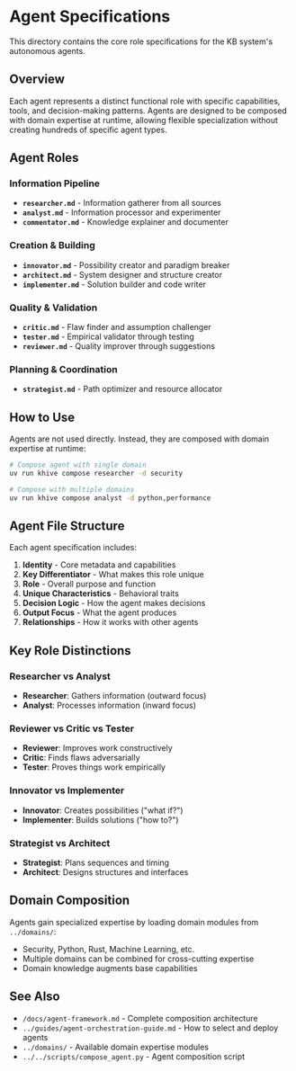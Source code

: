 # Agent Specifications

This directory contains the core role specifications for the KB system's
autonomous agents.

## Overview

Each agent represents a distinct functional role with specific capabilities,
tools, and decision-making patterns. Agents are designed to be composed with
domain expertise at runtime, allowing flexible specialization without creating
hundreds of specific agent types.

## Agent Roles

### Information Pipeline

- **`researcher.md`** - Information gatherer from all sources
- **`analyst.md`** - Information processor and experimenter
- **`commentator.md`** - Knowledge explainer and documenter

### Creation & Building

- **`innovator.md`** - Possibility creator and paradigm breaker
- **`architect.md`** - System designer and structure creator
- **`implementer.md`** - Solution builder and code writer

### Quality & Validation

- **`critic.md`** - Flaw finder and assumption challenger
- **`tester.md`** - Empirical validator through testing
- **`reviewer.md`** - Quality improver through suggestions

### Planning & Coordination

- **`strategist.md`** - Path optimizer and resource allocator

## How to Use

Agents are not used directly. Instead, they are composed with domain expertise
at runtime:

```bash
# Compose agent with single domain
uv run khive compose researcher -d security

# Compose with multiple domains
uv run khive compose analyst -d python,performance
```

## Agent File Structure

Each agent specification includes:

1. **Identity** - Core metadata and capabilities
2. **Key Differentiator** - What makes this role unique
3. **Role** - Overall purpose and function
4. **Unique Characteristics** - Behavioral traits
5. **Decision Logic** - How the agent makes decisions
6. **Output Focus** - What the agent produces
7. **Relationships** - How it works with other agents

## Key Role Distinctions

### Researcher vs Analyst

- **Researcher**: Gathers information (outward focus)
- **Analyst**: Processes information (inward focus)

### Reviewer vs Critic vs Tester

- **Reviewer**: Improves work constructively
- **Critic**: Finds flaws adversarially
- **Tester**: Proves things work empirically

### Innovator vs Implementer

- **Innovator**: Creates possibilities ("what if?")
- **Implementer**: Builds solutions ("how to?")

### Strategist vs Architect

- **Strategist**: Plans sequences and timing
- **Architect**: Designs structures and interfaces

## Domain Composition

Agents gain specialized expertise by loading domain modules from `../domains/`:

- Security, Python, Rust, Machine Learning, etc.
- Multiple domains can be combined for cross-cutting expertise
- Domain knowledge augments base capabilities

## See Also

- `/docs/agent-framework.md` - Complete composition architecture
- `../guides/agent-orchestration-guide.md` - How to select and deploy agents
- `../domains/` - Available domain expertise modules
- `../../scripts/compose_agent.py` - Agent composition script

